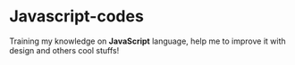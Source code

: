 # Javascript-codes
Training my knowledge on **JavaScript** language, help me to improve it with design and others cool stuffs!
